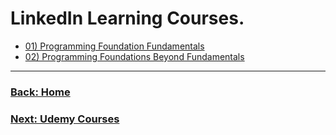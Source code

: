 # LinkedIn Learning Courses.

- [01) Programming Foundation Fundamentals](./-01-Programming-Foundation-Fundamentals/readme.md)
- [02) Programming Foundations Beyond Fundamentals](./-02-Programming-Foundations-Beyond-Fundamentals/readme.md)

---
### [Back: Home](../readme.md)

### [Next: Udemy Courses](../02-Udemy/readme.md)
